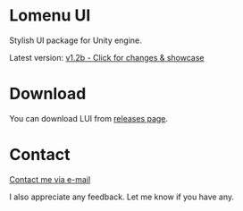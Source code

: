 # Lomenu UI
Stylish UI package for Unity engine.

Latest version: [v1.2b - Click for changes & showcase](https://www.youtube.com/watch?v=nxLc-BaqZag)

# Download
You can download LUI from [releases page](https://github.com/Michsky/lomenui/releases).

# Contact
[Contact me via e-mail](mailto:isa.steam@outlook.com)

I also appreciate any feedback. Let me know if you have any.
